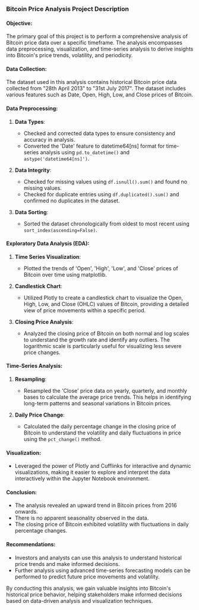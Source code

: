 ### Bitcoin Price Analysis Project Description

#### Objective:

The primary goal of this project is to perform a comprehensive analysis of Bitcoin price data over a specific timeframe. The analysis encompasses data preprocessing, visualization, and time-series analysis to derive insights into Bitcoin's price trends, volatility, and periodicity.

#### Data Collection:

The dataset used in this analysis contains historical Bitcoin price data collected from "28th April 2013" to "31st July 2017". The dataset includes various features such as Date, Open, High, Low, and Close prices of Bitcoin.

#### Data Preprocessing:

1. **Data Types**: 
   - Checked and corrected data types to ensure consistency and accuracy in analysis. 
   - Converted the 'Date' feature to datetime64[ns] format for time-series analysis using `pd.to_datetime()` and `astype('datetime64[ns]')`.

2. **Data Integrity**:
   - Checked for missing values using `df.isnull().sum()` and found no missing values.
   - Checked for duplicate entries using `df.duplicated().sum()` and confirmed no duplicates in the dataset.

3. **Data Sorting**:
   - Sorted the dataset chronologically from oldest to most recent using `sort_index(ascending=False)`.

#### Exploratory Data Analysis (EDA):

1. **Time Series Visualization**:
   - Plotted the trends of 'Open', 'High', 'Low', and 'Close' prices of Bitcoin over time using matplotlib.
  
2. **Candlestick Chart**:
   - Utilized Plotly to create a candlestick chart to visualize the Open, High, Low, and Close (OHLC) values of Bitcoin, providing a detailed view of price movements within a specific period.

3. **Closing Price Analysis**:
   - Analyzed the closing price of Bitcoin on both normal and log scales to understand the growth rate and identify any outliers. The logarithmic scale is particularly useful for visualizing less severe price changes.

#### Time-Series Analysis:

1. **Resampling**:
   - Resampled the 'Close' price data on yearly, quarterly, and monthly bases to calculate the average price trends. This helps in identifying long-term patterns and seasonal variations in Bitcoin prices.

2. **Daily Price Change**:
   - Calculated the daily percentage change in the closing price of Bitcoin to understand the volatility and daily fluctuations in price using the `pct_change()` method.

#### Visualization:

- Leveraged the power of Plotly and Cufflinks for interactive and dynamic visualizations, making it easier to explore and interpret the data interactively within the Jupyter Notebook environment.

#### Conclusion:

- The analysis revealed an upward trend in Bitcoin prices from 2016 onwards.
- There is no apparent seasonality observed in the data.
- The closing price of Bitcoin exhibited volatility with fluctuations in daily percentage changes.

#### Recommendations:

- Investors and analysts can use this analysis to understand historical price trends and make informed decisions.
- Further analysis using advanced time-series forecasting models can be performed to predict future price movements and volatility.

By conducting this analysis, we gain valuable insights into Bitcoin's historical price behavior, helping stakeholders make informed decisions based on data-driven analysis and visualization techniques.
